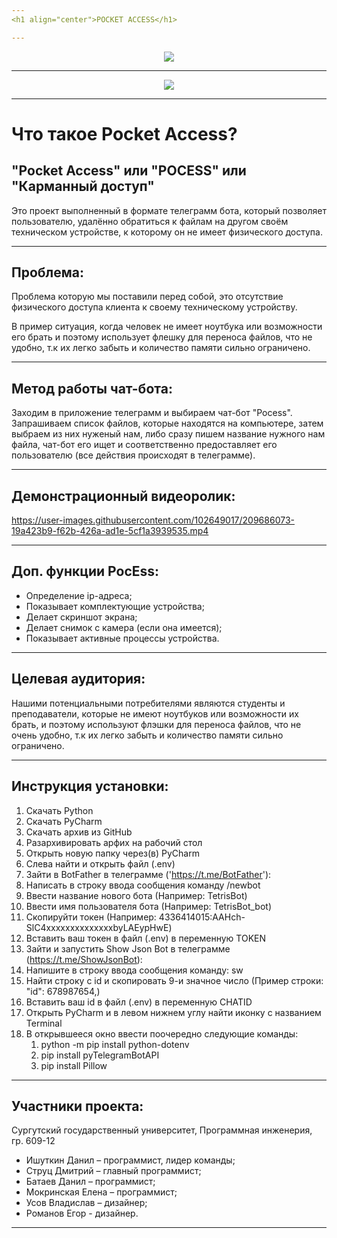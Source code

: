 ```yaml
---
<h1 align="center">POCKET ACCESS</h1>

---
```

<p align="center"><img src="https://user-images.githubusercontent.com/102649017/204105904-3392f9d4-0153-4d3f-8a56-7d0735b9628a.png"></p>

---
<p align="center">
<img src="https://img.shields.io/badge/PRs-welcome-brightgreen.svg?style=flat">
</p> 

---
# Что такое Pocket Access?

## "Pocket Access" или "POCESS" или "Карманный доступ"
Это проект выполненный в формате телеграмм бота, который позволяет пользователю, удалённо обратиться к файлам на другом своём техническом устройстве, к которому он не имеет физического доступа. 

---
## Проблема:
Проблема которую мы поставили перед собой, это отсутствие физического доступа клиента к своему техническому устройству. 

В пример ситуация, когда человек не имеет ноутбука или возможности его брать и поэтому использует флешку для переноса файлов, что не удобно, т.к их легко забыть и количество памяти сильно ограничено.


---
## Метод работы чат-бота:
Заходим в приложение телеграмм и выбираем чат-бот "Pocess". Запрашиваем список файлов, которые находятся на компьютере, затем выбраем из них нуженый нам, либо сразу пишем название нужного нам файла, чат-бот его ищет и соответственно предоставляет его пользователю (все действия происходят в телеграмме).

---
## Демонстрационный видеоролик:

https://user-images.githubusercontent.com/102649017/209686073-19a423b9-f62b-426a-ad1e-5cf1a3939535.mp4

---
## Доп. функции PocEss:
- Определение ip-адреса;
- Показывает комплектующие устройства;
- Делает скриншот экрана;
- Делает снимок с камера (если она имеется);
- Показывает активные процессы устройства.


---
## Целевая аудитория: 
Нашими потенциальными потребителями являются студенты и преподаватели, которые не имеют ноутбуков или возможности их брать, и поэтому используют флэшки для переноса файлов, что не очень удобно, т.к их легко забыть и количество памяти сильно ограничено.

---
## Инструкция установки: 
1) Скачать Python 
2) Скачать PyCharm
3) Скачать архив из GitHub
4) Разархивировать арфих на рабочий стол
5) Открыть новую папку через(в) PyCharm
6) Слева найти и открыть файл (.env)
7) Зайти в BotFather в телеграмме ('https://t.me/BotFather'):
  1) Написать в строку ввода сообщения команду /newbot
  2) Ввести название нового бота (Например: TetrisBot)
  3) Ввести имя пользователя бота (Например: TetrisBot_bot)
  4) Скопируйти токен (Например: 4336414015:AAHch-SlC4xxxxxxxxxxxxxxbyLAEypHwE)
  5) Вставить ваш токен в файл (.env) в переменную TOKEN
7) Зайти и запустить Show Json Bot в телеграмме (https://t.me/ShowJsonBot):
  1) Напишите в строку ввода сообщения команду: sw
  2) Найти строку с id и скопировать 9-и значное число (Пример строки: "id": 678987654,)
  3) Вставить ваш id в файл (.env) в переменную CHATID
9) Открыть PyCharm и в левом нижнем углу найти иконку с названием Terminal
10) В открывшееся окно ввести поочередно следующие команды:
    1) python -m pip install python-dotenv
    2) pip install pyTelegramBotAPI
    3) pip install Pillow
---
## Участники проекта:

Сургутский государственный университет, Программная инженерия, гр. 609-12

- Ишуткин Данил – программист, лидер команды;
- Струц Дмитрий – главный программист; 
- Батаев Данил – программист;
- Мокринская Елена – программист;
- Усов Владислав – дизайнер;
- Романов Егор - дизайнер.

---
